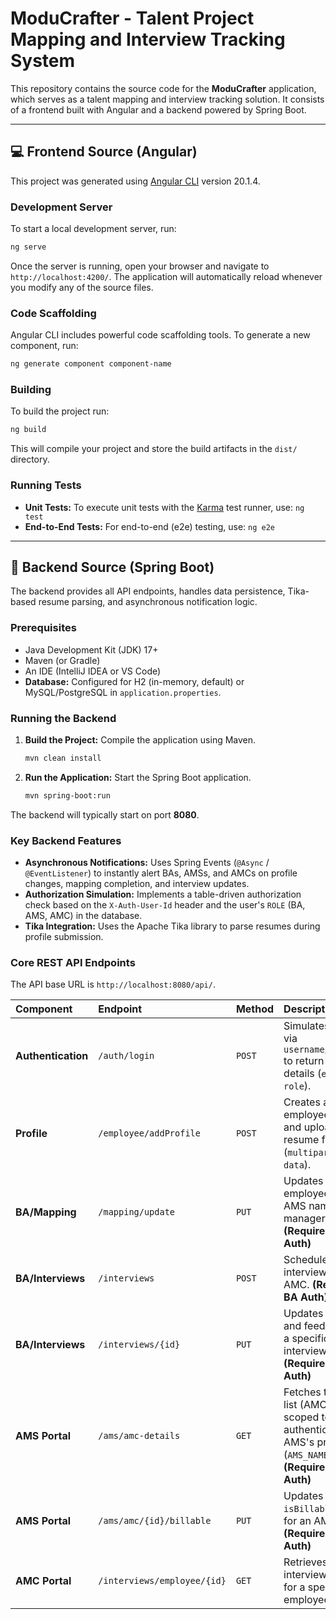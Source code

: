 # ModuCrafter - Talent Project Mapping and Interview Tracking System

This repository contains the source code for the **ModuCrafter** application, which serves as a talent mapping and interview tracking solution. It consists of a frontend built with Angular and a backend powered by Spring Boot.

---

## 💻 Frontend Source (Angular)

This project was generated using [Angular CLI](https://github.com/angular/angular-cli) version 20.1.4.

### Development Server

To start a local development server, run:

```bash
ng serve
````

Once the server is running, open your browser and navigate to `http://localhost:4200/`. The application will automatically reload whenever you modify any of the source files.

### Code Scaffolding

Angular CLI includes powerful code scaffolding tools. To generate a new component, run:

```bash
ng generate component component-name
```

### Building

To build the project run:

```bash
ng build
```

This will compile your project and store the build artifacts in the `dist/` directory.

### Running Tests

* **Unit Tests:** To execute unit tests with the [Karma](https://karma-runner.github.io) test runner, use: `ng test`
* **End-to-End Tests:** For end-to-end (e2e) testing, use: `ng e2e`

-----

## 🚀 Backend Source (Spring Boot)

The backend provides all API endpoints, handles data persistence, Tika-based resume parsing, and asynchronous notification logic.

### Prerequisites

* Java Development Kit (JDK) 17+
* Maven (or Gradle)
* An IDE (IntelliJ IDEA or VS Code)
* **Database:** Configured for H2 (in-memory, default) or MySQL/PostgreSQL in `application.properties`.

### Running the Backend

1.  **Build the Project:** Compile the application using Maven.
    ```bash
    mvn clean install
    ```
2.  **Run the Application:** Start the Spring Boot application.
    ```bash
    mvn spring-boot:run
    ```

The backend will typically start on port **8080**.

### Key Backend Features

* **Asynchronous Notifications:** Uses Spring Events (`@Async` / `@EventListener`) to instantly alert BAs, AMSs, and AMCs on profile changes, mapping completion, and interview updates.
* **Authorization Simulation:** Implements a table-driven authorization check based on the `X-Auth-User-Id` header and the user's `ROLE` (BA, AMS, AMC) in the database.
* **Tika Integration:** Uses the Apache Tika library to parse resumes during profile submission.

### Core REST API Endpoints

The API base URL is `http://localhost:8080/api/`.

| Component | Endpoint | Method | Description | Roles |
| :--- | :--- | :--- | :--- | :--- |
| **Authentication** | `/auth/login` | `POST` | Simulates login via `username/password` to return user details (`empId`, `role`). | All |
| **Profile** | `/employee/addProfile` | `POST` | Creates a new employee profile and uploads the resume file (`multipart/form-data`). | AMC, BA |
| **BA/Mapping** | `/mapping/update` | `PUT` | Updates employee role, AMS name, and manager details. **(Requires BA Auth)** | BA |
| **BA/Interviews** | `/interviews` | `POST` | Schedules a new interview for an AMC. **(Requires BA Auth)** | BA |
| **BA/Interviews** | `/interviews/{id}` | `PUT` | Updates the result and feedback for a specific interview record. **(Requires BA Auth)** | BA |
| **AMS Portal** | `/ams/amc-details` | `GET` | Fetches the team list (AMCs) scoped to the authenticated AMS's project (`AMS_NAME`). **(Requires AMS Auth)** | AMS |
| **AMS Portal** | `/ams/amc/{id}/billable` | `PUT` | Updates the `isBillable` status for an AMC. **(Requires AMS Auth)** | AMS |
| **AMC Portal** | `/interviews/employee/{id}` | `GET` | Retrieves the full interview history for a specific employee. | AMC |

```
```
